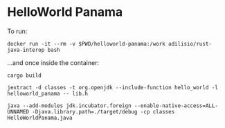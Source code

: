 # HelloWorld Panama

To run: 

```shell
docker run -it --rm -v $PWD/helloworld-panama:/work adilisio/rust-java-interop bash
```
...and once inside the container: 
```shell
cargo build

jextract -d classes -t org.openjdk --include-function hello_world -l helloworld_panama -- lib.h

java --add-modules jdk.incubator.foreign --enable-native-access=ALL-UNNAMED -Djava.library.path=./target/debug -cp classes HelloWorldPanama.java
```